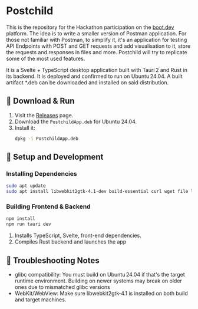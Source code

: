 # Postchild

This is the repository for the Hackathon participation on the [boot.dev](https://www.boot.dev) platform. The idea is to write a smaller version of Postman application.
For those not familiar with Postman, to simplify it, it's an application for testing API Endpoints with POST and GET requests and add visualisation to it, store the requests and responses in files and more. Postchild will try to replicate some of the most used features.

It is a Svelte + TypeScript desktop application built with Tauri 2 and Rust in its backend. It is deployed and confirmed to run on Ubuntu 24.04. A built artifact *.deb can be downloaded and installed on said distribution.

## 🚀 Download & Run

1. Visit the [Releases](https://github.com/AShkolnik/Postchild/releases/tag/hackathon) page.
2. Download the `PostchildApp.deb` for Ubuntu 24.04.
3. Install it:
   ```bash
   dpkg -i PostchildApp.deb
   ```

## 🧰 Setup and Development

### Installing Dependencies

```bash
sudo apt update
sudo apt install libwebkit2gtk-4.1-dev build-essential curl wget file libayatana-appindicator3-dev librsvg2-dev
```

### Building Frontend & Backend

```bash
npm install
npm run tauri dev
```

1. Installs TypeScript, Svelte, front-end dependencies. 
2. Compiles Rust backend and launches the app

## 🔧 Troubleshooting Notes

- glibc compatibility: You must build on Ubuntu 24.04 if that's the target runtime environment. Building on newer systems may break on older ones due to mismatched glibc versions 
- WebKit/WebView: Make sure libwebkit2gtk‑4.1 is installed on both build and target machines.
